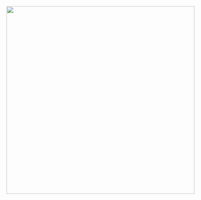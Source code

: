<div id="header" align="center">
  <img src="https://media.giphy.com/media/fQF0FrBcSHKsU/giphy.gif" width="500"/>
</div>
